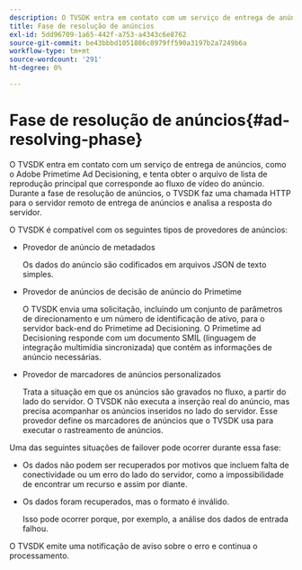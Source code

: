 ```yaml
---
description: O TVSDK entra em contato com um serviço de entrega de anúncios, como o Adobe Primetime Ad Decisioning, e tenta obter o arquivo de lista de reprodução principal que corresponde ao fluxo de vídeo do anúncio. Durante a fase de resolução de anúncios, o TVSDK faz uma chamada HTTP para o servidor remoto de entrega de anúncios e analisa a resposta do servidor.
title: Fase de resolução de anúncios
exl-id: 5dd96709-1a65-442f-a753-a4343c6e8762
source-git-commit: be43bbbd1051886c8979ff590a3197b2a7249b6a
workflow-type: tm+mt
source-wordcount: '291'
ht-degree: 0%

---
```


# Fase de resolução de anúncios{#ad-resolving-phase}

O TVSDK entra em contato com um serviço de entrega de anúncios, como o Adobe Primetime Ad Decisioning, e tenta obter o arquivo de lista de reprodução principal que corresponde ao fluxo de vídeo do anúncio. Durante a fase de resolução de anúncios, o TVSDK faz uma chamada HTTP para o servidor remoto de entrega de anúncios e analisa a resposta do servidor.

O TVSDK é compatível com os seguintes tipos de provedores de anúncios:

* Provedor de anúncio de metadados

   Os dados do anúncio são codificados em arquivos JSON de texto simples.
* Provedor de anúncios de decisão de anúncio do Primetime

   O TVSDK envia uma solicitação, incluindo um conjunto de parâmetros de direcionamento e um número de identificação de ativo, para o servidor back-end do Primetime ad Decisioning. O Primetime ad Decisioning responde com um documento SMIL (linguagem de integração multimídia sincronizada) que contém as informações de anúncio necessárias.
* Provedor de marcadores de anúncios personalizados

   Trata a situação em que os anúncios são gravados no fluxo, a partir do lado do servidor. O TVSDK não executa a inserção real do anúncio, mas precisa acompanhar os anúncios inseridos no lado do servidor. Esse provedor define os marcadores de anúncios que o TVSDK usa para executar o rastreamento de anúncios.

Uma das seguintes situações de failover pode ocorrer durante essa fase:

* Os dados não podem ser recuperados por motivos que incluem falta de conectividade ou um erro do lado do servidor, como a impossibilidade de encontrar um recurso e assim por diante.
* Os dados foram recuperados, mas o formato é inválido.

   Isso pode ocorrer porque, por exemplo, a análise dos dados de entrada falhou.

O TVSDK emite uma notificação de aviso sobre o erro e continua o processamento.
